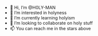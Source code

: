 - 👋 Hi, I’m @H0LY-MAN                          
- 👀 I’m interested in holyness                
- 🌱 I’m currently learning holyism             
- 💞️ I’m looking to collaborate on holy stuff
- 📫 You can reach me in the stars above
<!---
H0LY-MAN/H0LY-MAN is a ✨ special ✨ repository because its `README.md` (this file) appears on your GitHub profile.
You can click the Preview link to take a look at your changes.
--->
